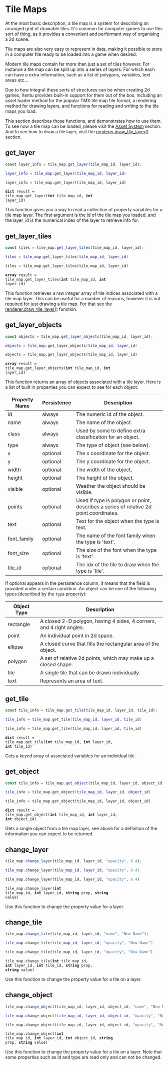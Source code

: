 # Tile Maps

At the most basic description, a tile map is a system for describing an arranged
grid of drawable tiles. It's common for computer games to use this sort of thing,
as it provides a convenient and performant way of organising a 2d scene.

Tile maps are also very easy to represent in data, making it possible to store
in a computer file ready to be loaded into a game when desired. 

Modern tile maps contain far more than just a set of tiles however. For instance
a tile map can be split up into a series of layers. For which each can have a 
extra information, such as a list of polygons, variables, text areas etc... 

Due to how integral these sorts of structures can be when creating 2d games, 
Xentu provides built-in support for them out of the box. Including an asset 
loader method for the popular TMX tile map file format, a rendering method for
drawing layers, and functions for reading and writing to the tile maps you load.

This section describes those functions, and demonstrates how to use them. To see
how a tile map can be loaded, please visit the [Asset System](#asset-system) 
section. And to see how to draw a tile layer, visit the [renderer.draw_tile_layer()](#draw_tile_layer)
section.


## get_layer

```javascript
const layer_info = tile_map.get_layer(tile_map_id, layer_id);
```
```lua
layer_info = tile_map.get_layer(tile_map_id, layer_id)
```
```python
layer_info = tile_map.get_layer(tile_map_id, layer_id)
```

<code class="definition"><b>dict</b> result = tile_map.get_layer(<b>int</b> tile_map_id, <b>int</b> layer_id)</code>

This function gives you a way to read a collection of property variables for a
tile map layer. The first argument is the id of the tile map you loaded, and the
layer_id is the numerical index of the layer to retrieve info for.

## get_layer_tiles

```javascript
const tiles = tile_map.get_layer_tiles(tile_map_id, layer_id);
```
```lua
tiles = tile_map.get_layer_tiles(tile_map_id, layer_id)
```
```python
tiles = tile_map.get_layer_tiles(tile_map_id, layer_id)
```

<code class="definition"><b>array</b> result = tile_map.get_layer_tiles(<b>int</b> tile_map_id, <b>int</b> layer_id)</code>

This function retrieves a raw integer array of tile indices associated with a 
tile map layer. This can be useful for a number of reasons, however it is not
required for just drawing a tile map. For that see the [renderer.draw_tile_layer()](#draw_tile_layer) 
function.


## get_layer_objects

```javascript
const objects = tile_map.get_layer_objects(tile_map_id, layer_id);
```
```lua
objects = tile_map.get_layer_objects(tile_map_id, layer_id)
```
```python
objects = tile_map.get_layer_objects(tile_map_id, layer_id)
```

<code class="definition"><b>array</b> result = tile_map.get_layer_objects(<b>int</b> tile_map_id, <b>int</b> layer_id)</code>

This function returns an array of objects associated with a tile layer. Here is
a list of built in properties you can expect to see for each object:

Property Name | Persistence | Description
------------- | ----------- | -----------
id | always | The numeric id of the object.
name | always | The name of the object.
class | always | Used by some to define extra classification for an object.
type | always | The type of object (see below).
x | optional | The x coordinate for the object.
y | optional | The y coordinate for the object.
width | optional | The width of the object.
height | optional | The height of the object.
visible | optional | Weather the object should be visible.
points | optional | Used if type is polygon or point, describes a series of relative 2d point coordinates.
text | optional | Text for the object when the type is text.
font_family | optional | The name of the font family when the type is 'text'.
font_size | optional | The size of the font when the type is 'text'.
tile_id | optional | The idx of the tile to draw when the type is 'tile'.

If optional appears in the persistence column, it means that the field is provided
under a certain condition. An object can be one of the following types (described
by the `type` property):

Object Type | Description
----------- | -----------
rectangle | A closed 2-D polygon, having 4 sides, 4 corners, and 4 right angles.
point | An individual point in 2d space.
ellipse | A closed curve that fills the rectangular area of the object.
polygon | A set of relative 2d points, which may make up a closed shape.
tile | A single tile that can be drawn individually.
text | Represents an area of text.

## get_tile

```javascript
const tile_info = tile_map.get_tile(tile_map_id, layer_id, tile_id);
```
```lua
tile_info = tile_map.get_tile(tile_map_id, layer_id, tile_id)
```
```python
tile_info = tile_map.get_tile(tile_map_id, layer_id, tile_id)
```

<code class="definition"><b>dict</b> result = tile_map.get_tile(<b>int</b> tile_map_id, <b>int</b> layer_id, <b>int</b> tile_id)</code>

Gets a keyed array of associated variables for an individual tile.

## get_object

```javascript
const tile_info = tile_map.get_object(tile_map_id, layer_id, object_id);
```
```lua
tile_info = tile_map.get_object(tile_map_id, layer_id, object_id)
```
```python
tile_info = tile_map.get_object(tile_map_id, layer_id, object_id)
```

<code class="definition"><b>dict</b> result = tile_map.get_object(<b>int</b> tile_map_id, <b>int</b> layer_id, <b>int</b> object_id)</code>

Gets a single object from a tile map layer, see above for a definition of the
information you can expect to be returned.

## change_layer

```javascript
tile_map.change_layer(tile_map_id, layer_id, "opacity", 0.4);
```
```lua
tile_map.change_layer(tile_map_id, layer_id, "opacity", 0.4)
```
```python
tile_map.change_layer(tile_map_id, layer_id, "opacity", 0.4)
```

<code class="definition">tile_map.change_layer(<b>int</b> tile_map_id, <b>int</b> layer_id, <b>string</b> prop, <b>string</b> value)</code>

Use this function to change the property value for a layer.

## change_tile

```javascript
tile_map.change_tile(tile_map_id, layer_id, "name", "New Name");
```
```lua
tile_map.change_tile(tile_map_id, layer_id, "opacity", "New Name")
```
```python
tile_map.change_tile(tile_map_id, layer_id, "opacity", "New Name")
```

<code class="definition">tile_map.change_tile(<b>int</b> tile_map_id, <b>int</b> layer_id, <b>int</b> tile_id, <b>string</b> prop, <b>string</b> value)</code>

Use this function to change the property value for a tile on a layer.

## change_object

```javascript
tile_map.change_object(tile_map_id, layer_id, object_id, "name", "New Name");
```
```lua
tile_map.change_object(tile_map_id, layer_id, object_id, "opacity", "New Name")
```
```python
tile_map.change_object(tile_map_id, layer_id, object_id, "opacity", "New Name")
```

<code class="definition">tile_map.change_object(<b>int</b> tile_map_id, <b>int</b> layer_id, <b>int</b> object_id, <b>string</b> prop, <b>string</b> value)</code>

Use this function to change the property value for a tile on a layer. Note that
some properties such as id and type are read only and can not be changed.